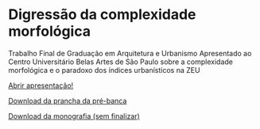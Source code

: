 # Digressão da complexidade morfológica

Trabalho Final de Graduação em Arquitetura e Urbanismo Apresentado ao Centro Universitário Belas Artes de São Paulo sobre a complexidade morfológica e o paradoxo dos índices urbanísticos na ZEU

<a href="https://feromes.github.io/Digressao-da-Complexidade-Morfologica/presentation/index.html" target="_blank">Abrir apresentação!</a>

<a href="https://feromes.github.io/Digressao-da-Complexidade-Morfologica/presentation/index.html" target="_blank">Download da prancha da pré-banca</a>

<a href="https://feromes.github.io/Digressao-da-Complexidade-Morfologica/presentation/index.html" target="_blank">Download da monografia (sem finalizar)</a>
